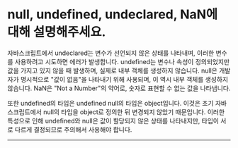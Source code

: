 # null, undefined, undeclared, NaN에 대해 설명해주세요.

자바스크립트에서 undeclared는 변수가 선언되지 않은 상태를 나타내며, 이러한 변수를 사용하려고 시도하면 에러가 발생합니다. undefined는 변수나 속성이 정의되었지만 값을 가지고 있지 않을 때 발생하며, 실제로 내부 객체를 생성하지 않습니다. null은 개발자가 명시적으로 "값이 없음"을 나타내기 위해 사용되며, 이 역시 내부 객체를 생성하지 않습니다. NaN은 "Not a Number"의 약어로, 숫자로 표현할 수 없는 값을 나타냅니다.

또한 undefined의 타입은 undefined null의 타입은 object입니다. 이것은 초기 자바스크립트에서 null의 타입을 object로 정의한 뒤 변경되지 않았기 때문입니다. 이러한 특성으로 인해 undefined와 null은 값이 할당되지 않은 상태를 나타내지만, 타입이 서로 다르게 결정되므로 주의해서 사용해야 합니다.

---